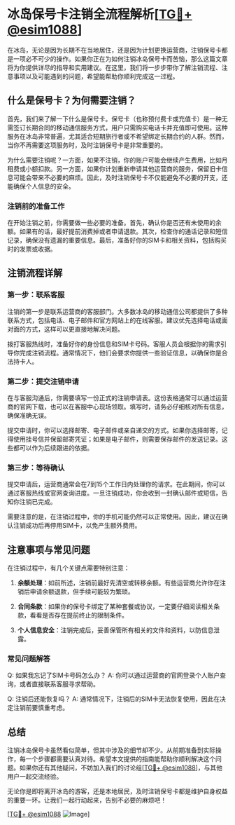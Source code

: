 # 冰岛保号卡注销全流程解析[[TG💪+ @esim1088](https://t.me/s/esim1088)]

在冰岛，无论是因为长期不在当地居住，还是因为计划更换运营商，注销保号卡都是一项必不可少的操作。如果你正在为如何注销冰岛保号卡而苦恼，那么这篇文章将为你提供详尽的指导和实用建议。在这里，我们将一步步带你了解注销流程、注意事项以及可能遇到的问题，希望能帮助你顺利完成这一过程。

## 什么是保号卡？为何需要注销？

首先，我们来了解一下什么是保号卡。保号卡（也称预付费卡或充值卡）是一种无需签订长期合同的移动通信服务方式，用户只需购买电话卡并充值即可使用。这种服务在冰岛非常普遍，尤其适合短期旅行者或不希望绑定长期合约的人群。然而，当你不再需要这项服务时，及时注销保号卡是非常重要的。

为什么需要注销呢？一方面，如果不注销，你的账户可能会继续产生费用，比如月租费或小额扣款。另一方面，如果你计划重新申请其他运营商的服务，保留旧卡信息可能会带来不必要的麻烦。因此，及时注销保号卡不仅能避免不必要的开支，还能确保个人信息的安全。

### 注销前的准备工作

在开始注销之前，你需要做一些必要的准备。首先，确认你是否还有未使用的余额。如果有的话，最好提前消费掉或者申请退款。其次，检查你的通话记录和短信记录，确保没有遗漏的重要信息。最后，准备好你的SIM卡和相关资料，包括购买时的发票或收据。

## 注销流程详解

### 第一步：联系客服

注销的第一步是联系运营商的客服部门。大多数冰岛的移动通信公司都提供了多种联系方式，包括电话、电子邮件和官方网站上的在线客服。建议优先选择电话或面对面的方式，这样可以更直接地解决问题。

拨打客服热线时，准备好你的身份信息和SIM卡号码。客服人员会根据你的需求引导你完成注销流程。通常情况下，他们会要求你提供一些验证信息，以确保你是合法持卡人。

### 第二步：提交注销申请

在与客服沟通后，你需要填写一份正式的注销申请表。这份表格通常可以通过运营商的官网下载，也可以在客服中心现场领取。填写时，请务必仔细核对所有信息，确保准确无误。

提交申请时，你可以选择邮寄、电子邮件或亲自递交的方式。如果你选择邮寄，记得使用挂号信并保留邮寄凭证；如果是电子邮件，则需要保存邮件的发送记录。这些都可以作为后续跟进的依据。

### 第三步：等待确认

提交申请后，运营商通常会在7到15个工作日内处理你的请求。在此期间，你可以通过客服热线或官网查询进度。一旦注销成功，你会收到一封确认邮件或短信，告知你注销已完成。

需要注意的是，在注销过程中，你的手机可能仍然可以正常使用。因此，建议在确认注销成功后再停用SIM卡，以免产生额外费用。

## 注意事项与常见问题

在注销过程中，有几个关键点需要特别注意：

1. **余额处理**：如前所述，注销前最好先清空或转移余额。有些运营商允许你在注销后申请余额退款，但手续可能较为繁琐。
   
2. **合同条款**：如果你的保号卡绑定了某种套餐或协议，一定要仔细阅读相关条款，看看是否存在提前终止的限制条件。

3. **个人信息安全**：注销完成后，妥善保管所有相关的文件和资料，以防信息泄露。

### 常见问题解答

Q: 如果我忘记了SIM卡号码怎么办？
A: 你可以通过运营商的官网登录个人账户查询，或者直接联系客服寻求帮助。

Q: 注销后还能恢复吗？
A: 通常情况下，注销后的SIM卡无法恢复使用，因此在决定注销前要慎重考虑。

## 总结

注销冰岛保号卡虽然看似简单，但其中涉及的细节却不少。从前期准备到实际操作，每一个步骤都需要认真对待。希望本文提供的指南能帮助你顺利解决这个问题。如果你还有其他疑问，不妨加入我们的讨论组[[TG💪+ @esim1088](https://t.me/s/esim1088)]，与其他用户一起交流经验。

无论你是即将离开冰岛的游客，还是本地居民，及时注销保号卡都是维护自身权益的重要一环。让我们一起行动起来，告别不必要的麻烦吧！

[[TG💪+ @esim1088](https://t.me/s/esim1088) ![Image](https://i.postimg.cc/4NQfJmqS/Snipaste-2025-05-13-00-14-12.png)]